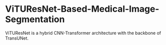 # ViTUResNet-Based-Medical-Image-Segmentation
ViTUResNet is a hybrid CNN-Transformer architecture with the backbone of TransUNet.
